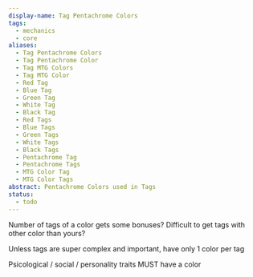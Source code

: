 ```yaml
---
display-name: Tag Pentachrome Colors
tags:
  - mechanics
  - core
aliases:
  - Tag Pentachrome Colors
  - Tag Pentachrome Color
  - Tag MTG Colors
  - Tag MTG Color
  - Red Tag
  - Blue Tag
  - Green Tag
  - White Tag
  - Black Tag
  - Red Tags
  - Blue Tags
  - Green Tags
  - White Tags
  - Black Tags
  - Pentachrome Tag
  - Pentachrome Tags
  - MTG Color Tag
  - MTG Color Tags
abstract: Pentachrome Colors used in Tags
status:
  - todo
---
```

Number of tags of a color gets some bonuses? Difficult to get tags with other color than yours?

Unless tags are super complex and important, have only 1 color per tag

Psicological / social / personality traits MUST have a color
